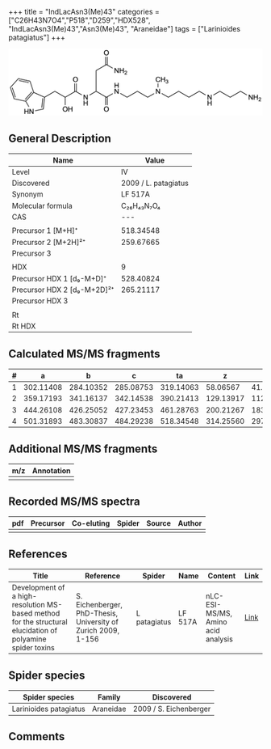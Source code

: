 +++
title = "IndLacAsn3(Me)43"
categories = ["C26H43N7O4","P518","D259","HDX528",
"IndLacAsn3(Me)43","Asn3(Me)43",
"Araneidae"]
tags = ["Larinioides patagiatus"]
+++

![](/img/IndLacAsn3(Me)43.png)

## General Description

| Name                        | Value                |
|-----------------------------|----------------------|
| Level                       | IV                   |
| Discovered                  | 2009 / L. patagiatus |
| Synonym                     | LF 517A              |
| Molecular formula           | C₂₆H₄₃N₇O₄           |
| CAS                         | ---                  |
|                             |                      |
| Precursor 1 [M+H]⁺          | 518.34548            |
| Precursor 2 [M+2H]²⁺        | 259.67665            |
| Precursor 3                 |                      |
|                             |                      |
| HDX                         | 9                    |
| Precursor HDX 1 [d₉-M+D]⁺   | 528.40824            |
| Precursor HDX 2 [d₉-M+2D]²⁺ | 265.21117            |
| Precursor HDX 3             |                      |
|                             |                      |
| Rt                          |                      |
| Rt HDX                      |                      |

## Calculated MS/MS fragments

| # | a         | b         | c         | ta        | z         | y         | tz        |
|---|-----------|-----------|-----------|-----------|-----------|-----------|-----------|
| 1 | 302.11408 | 284.10352 | 285.08753 | 319.14063 | 58.06567  | 41.03912  | 75.09222  |
| 2 | 359.17193 | 341.16137 | 342.14538 | 390.21413 | 129.13917 | 112.11262 | 160.18137 |
| 3 | 444.26108 | 426.25052 | 427.23453 | 461.28763 | 200.21267 | 183.18612 | 217.23922 |
| 4 | 501.31893 | 483.30837 | 484.29238 | 518.34548 | 314.25560 | 297.22905 | 331.28215 |

## Additional MS/MS fragments

| m/z       | Annotation |
|-----------|------------|
|           |            |

## Recorded MS/MS spectra

| pdf | Precursor | Co-eluting | Spider | Source | Author |
|-----|-----------|------------|--------|--------|--------|
|     |           |            |        |        |        |

## References

| Title                                                                                                      | Reference                                                     | Spider       | Name    | Content                            | Link                                                               |
|------------------------------------------------------------------------------------------------------------|---------------------------------------------------------------|--------------|---------|------------------------------------|--------------------------------------------------------------------|
| Development of a high-resolution MS-based method for the structural elucidation of polyamine spider toxins | S. Eichenberger, PhD-Thesis, University of Zurich 2009, 1-156 | L patagiatus | LF 517A | nLC-ESI-MS/MS, Amino acid analysis | [Link](https://www.zora.uzh.ch/id/eprint/12787/1/Eichenberger.pdf) |

## Spider species

| Spider species         | Family    | Discovered             |
|------------------------|-----------|------------------------|
| Larinioides patagiatus | Araneidae | 2009 / S. Eichenberger |

## Comments